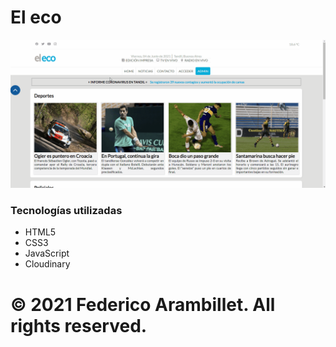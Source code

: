 # El eco

![Imagen de página principal del proyecto](https://github.com/federico37j/eleco/blob/master/animation_eleco.gif)

### Tecnologías utilizadas 

- HTML5
- CSS3
- JavaScript
- Cloudinary

# © 2021 Federico Arambillet. All rights reserved.